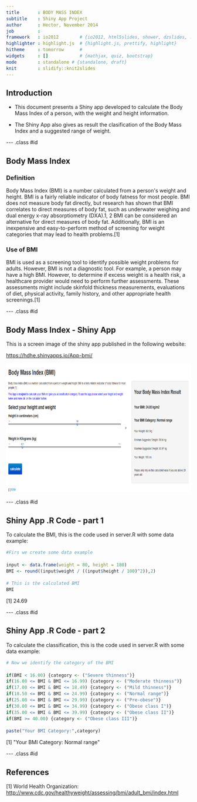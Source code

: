 ```yaml
---
title       : BODY MASS INDEX
subtitle    : Shiny App Project
author      : Hector, November 2014
job         : 
framework   : io2012        # {io2012, html5slides, shower, dzslides, ...}
highlighter : highlight.js  # {highlight.js, prettify, highlight}
hitheme     : tomorrow      # 
widgets     : []            # {mathjax, quiz, bootstrap}
mode        : standalone # {standalone, draft}
knit        : slidify::knit2slides
---
```





## Introduction



* This document presents a Shiny app developed to calculate the Body Mass Index of a person, with the weight and height information.


* The Shiny App also gives as result the clasification of the Body Mass Index and a suggested range of weight.


--- .class #id
## Body Mass Index


### Definition
Body Mass Index (BMI) is a number calculated from a person's weight and height. BMI is a fairly reliable indicator of body fatness for most people. BMI does not measure body fat directly, but research has shown that BMI correlates to direct measures of body fat, such as underwater weighing and dual energy x-ray absorptiometry (DXA).1, 2 BMI can be considered an alternative for direct measures of body fat. Additionally, BMI is an inexpensive and easy-to-perform method of screening for weight categories that may lead to health problems.[1]

### Use of BMI
BMI is used as a screening tool to identify possible weight problems for adults. However, BMI is not a diagnostic tool. For example, a person may have a high BMI. However, to determine if excess weight is a health risk, a healthcare provider would need to perform further assessments. These assessments might include skinfold thickness measurements, evaluations of diet, physical activity, family history, and other appropriate health screenings.[1]


--- .class #id 
## Body Mass Index - Shiny App

This is a screen image of the shiny app published in the following website:

https://hdhe.shinyapps.io/App-bmi/

<center><img src="figs/bmi.png"
        height="350px"/></center>


--- .class #id 
## Shiny App .R Code - part 1

To calculate the BMI, this is the code used in server.R with some data example:


```r
#Firs we create some data example

input <- data.frame(weight = 80, height = 180)
BMI <- round((input$weight / ((input$height / 100)^2)),2)

# This is the calculated BMI
BMI
```

[1] 24.69

--- .class #id  

## Shiny App .R Code - part 2

To calculate the classification, this is the code used in server.R with some data example:


```r
# Now we identify the category of the BMI

if(BMI < 16.00) {category <- ("Severe thinness")} 
if(16.00 <= BMI & BMI <= 16.99) {category <- ("Moderate thinness")} 
if(17.00 <= BMI & BMI <= 18.49) {category <- ("Mild thinness")} 
if(18.50 <= BMI & BMI <= 24.99) {category <- ("Normal range")} 
if(25.00 <= BMI & BMI <= 29.99) {category <- ("Pre-obese")} 
if(30.00 <= BMI & BMI <= 34.99) {category <- ("Obese class I")} 
if(35.00 <= BMI & BMI <= 39.99) {category <- ("Obese class II")} 
if(BMI >= 40.00) {category <- ("Obese class III")}            

paste("Your BMI Category:",category)
```

[1] "Your BMI Category: Normal range"

--- .class #id  

## References

[1] World Health Organization: 
http://www.cdc.gov/healthyweight/assessing/bmi/adult_bmi/index.html
